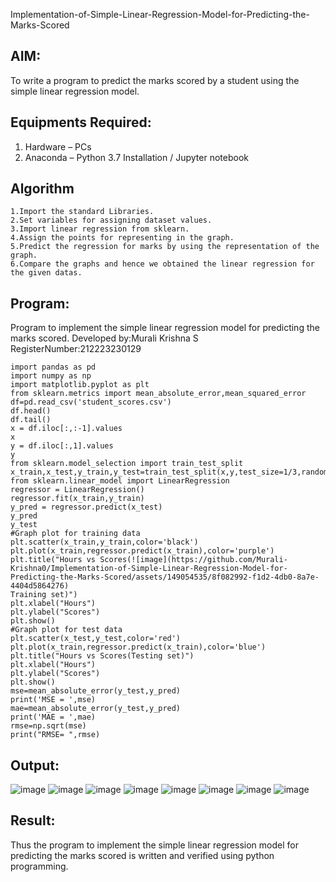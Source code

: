 Implementation-of-Simple-Linear-Regression-Model-for-Predicting-the-Marks-Scored

## AIM:
To write a program to predict the marks scored by a student using the simple linear regression model.

## Equipments Required:
1. Hardware – PCs
2. Anaconda – Python 3.7 Installation / Jupyter notebook

## Algorithm
```
1.Import the standard Libraries.
2.Set variables for assigning dataset values.
3.Import linear regression from sklearn.
4.Assign the points for representing in the graph.
5.Predict the regression for marks by using the representation of the graph.
6.Compare the graphs and hence we obtained the linear regression for the given datas.
```
## Program:
Program to implement the simple linear regression model for predicting the marks scored.
Developed by:Murali Krishna S  
RegisterNumber:212223230129
```
import pandas as pd
import numpy as np
import matplotlib.pyplot as plt
from sklearn.metrics import mean_absolute_error,mean_squared_error
df=pd.read_csv('student_scores.csv')
df.head()
df.tail()
x = df.iloc[:,:-1].values
x
y = df.iloc[:,1].values
y
from sklearn.model_selection import train_test_split
x_train,x_test,y_train,y_test=train_test_split(x,y,test_size=1/3,random_state=0)
from sklearn.linear_model import LinearRegression
regressor = LinearRegression()
regressor.fit(x_train,y_train)
y_pred = regressor.predict(x_test)
y_pred
y_test
#Graph plot for training data
plt.scatter(x_train,y_train,color='black')
plt.plot(x_train,regressor.predict(x_train),color='purple')
plt.title("Hours vs Scores(![image](https://github.com/Murali-Krishna0/Implementation-of-Simple-Linear-Regression-Model-for-Predicting-the-Marks-Scored/assets/149054535/8f082992-f1d2-4db0-8a7e-4404d5864276)
Training set)")
plt.xlabel("Hours")
plt.ylabel("Scores")
plt.show()
#Graph plot for test data
plt.scatter(x_test,y_test,color='red')
plt.plot(x_train,regressor.predict(x_train),color='blue')
plt.title("Hours vs Scores(Testing set)")
plt.xlabel("Hours")
plt.ylabel("Scores")
plt.show()
mse=mean_absolute_error(y_test,y_pred)
print('MSE = ',mse)
mae=mean_absolute_error(y_test,y_pred)
print('MAE = ',mae)
rmse=np.sqrt(mse)
print("RMSE= ",rmse)
```

## Output:
![image](https://github.com/Murali-Krishna0/Implementation-of-Simple-Linear-Regression-Model-for-Predicting-the-Marks-Scored/assets/149054535/049ac67d-661d-4ca8-8380-09a9931022e2)
![image](https://github.com/Murali-Krishna0/Implementation-of-Simple-Linear-Regression-Model-for-Predicting-the-Marks-Scored/assets/149054535/580b6674-cd0e-4b50-b059-51fdc7fab9f3)
![image](https://github.com/Murali-Krishna0/Implementation-of-Simple-Linear-Regression-Model-for-Predicting-the-Marks-Scored/assets/149054535/30558100-c922-4e47-9733-fe2e885ccbb5)
![image](https://github.com/Murali-Krishna0/Implementation-of-Simple-Linear-Regression-Model-for-Predicting-the-Marks-Scored/assets/149054535/8b0dedb4-ff83-4ebc-af09-38258e5f143b)
![image](https://github.com/Murali-Krishna0/Implementation-of-Simple-Linear-Regression-Model-for-Predicting-the-Marks-Scored/assets/149054535/64cc2161-3329-4b2d-9739-9cf7d739cd03)
![image](https://github.com/Murali-Krishna0/Implementation-of-Simple-Linear-Regression-Model-for-Predicting-the-Marks-Scored/assets/149054535/9add5b59-0846-4751-82b6-befa0cd6b18c)
![image](https://github.com/Murali-Krishna0/Implementation-of-Simple-Linear-Regression-Model-for-Predicting-the-Marks-Scored/assets/149054535/4a7a2271-c4b2-414b-8e19-80742b4df57d)
![image](https://github.com/Murali-Krishna0/Implementation-of-Simple-Linear-Regression-Model-for-Predicting-the-Marks-Scored/assets/149054535/827b7106-0c46-403e-913d-574c59536887)






## Result:
Thus the program to implement the simple linear regression model for predicting the marks scored is written and verified using python programming.
